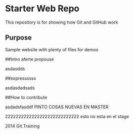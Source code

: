 # Starter Web Repo

This repository is for showing how Git and GitHub work

## Purpose

Sample website with plenty of files for demos

##Intro aferte propouse

asdasdds

##expressssss


asdasdadsads

##How to contribute

asdadsfasddf
PINTO COSAS NUEVAS EN MASTER

2222222222222222222222222222 esto no esta en el stage

2014 Git.Training
